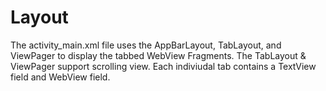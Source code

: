 # Layout

The activity_main.xml file uses the AppBarLayout, TabLayout, and ViewPager to display the tabbed WebView Fragments. 
The TabLayout & ViewPager support scrolling view. Each indiviudal tab contains a TextView field and WebView field.
